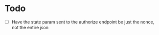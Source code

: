# Todo

- [ ] Have the state param sent to the authorize endpoint be just the nonce, not the entire json
